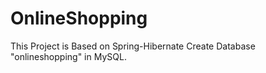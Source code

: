 # OnlineShopping
This Project is Based on Spring-Hibernate
Create Database "onlineshopping" in MySQL.
